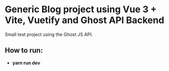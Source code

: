 # Generic Blog project using Vue 3 + Vite, Vuetify and Ghost API Backend

Small test project using the Ghost JS API.

## How to run:

-  **yarn run dev**
